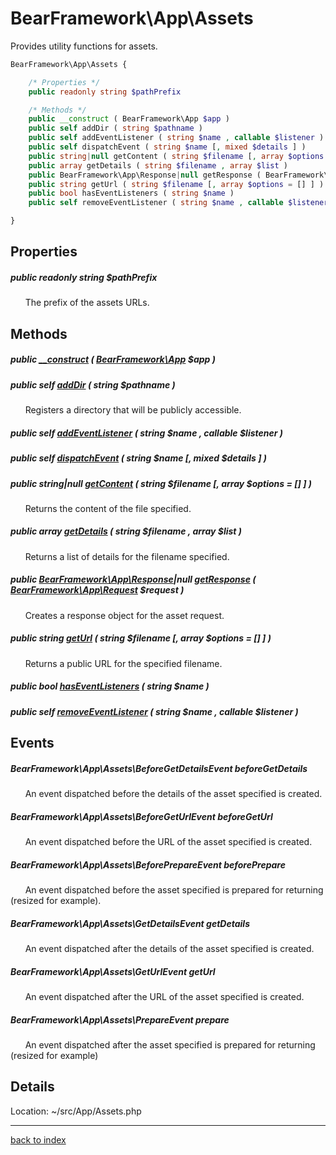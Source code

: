 # BearFramework\App\Assets

Provides utility functions for assets.

```php
BearFramework\App\Assets {

	/* Properties */
	public readonly string $pathPrefix

	/* Methods */
	public __construct ( BearFramework\App $app )
	public self addDir ( string $pathname )
	public self addEventListener ( string $name , callable $listener )
	public self dispatchEvent ( string $name [, mixed $details ] )
	public string|null getContent ( string $filename [, array $options = [] ] )
	public array getDetails ( string $filename , array $list )
	public BearFramework\App\Response|null getResponse ( BearFramework\App\Request $request )
	public string getUrl ( string $filename [, array $options = [] ] )
	public bool hasEventListeners ( string $name )
	public self removeEventListener ( string $name , callable $listener )

}
```

## Properties

##### public readonly string $pathPrefix

&nbsp;&nbsp;&nbsp;&nbsp;&nbsp;&nbsp;The prefix of the assets URLs.

## Methods

##### public [__construct](bearframework.app.assets.__construct.method.md) ( [BearFramework\App](bearframework.app.class.md) $app )

##### public self [addDir](bearframework.app.assets.adddir.method.md) ( string $pathname )

&nbsp;&nbsp;&nbsp;&nbsp;&nbsp;&nbsp;Registers a directory that will be publicly accessible.

##### public self [addEventListener](bearframework.app.assets.addeventlistener.method.md) ( string $name , callable $listener )

##### public self [dispatchEvent](bearframework.app.assets.dispatchevent.method.md) ( string $name [, mixed $details ] )

##### public string|null [getContent](bearframework.app.assets.getcontent.method.md) ( string $filename [, array $options = [] ] )

&nbsp;&nbsp;&nbsp;&nbsp;&nbsp;&nbsp;Returns the content of the file specified.

##### public array [getDetails](bearframework.app.assets.getdetails.method.md) ( string $filename , array $list )

&nbsp;&nbsp;&nbsp;&nbsp;&nbsp;&nbsp;Returns a list of details for the filename specified.

##### public [BearFramework\App\Response](bearframework.app.response.class.md)|null [getResponse](bearframework.app.assets.getresponse.method.md) ( [BearFramework\App\Request](bearframework.app.request.class.md) $request )

&nbsp;&nbsp;&nbsp;&nbsp;&nbsp;&nbsp;Creates a response object for the asset request.

##### public string [getUrl](bearframework.app.assets.geturl.method.md) ( string $filename [, array $options = [] ] )

&nbsp;&nbsp;&nbsp;&nbsp;&nbsp;&nbsp;Returns a public URL for the specified filename.

##### public bool [hasEventListeners](bearframework.app.assets.haseventlisteners.method.md) ( string $name )

##### public self [removeEventListener](bearframework.app.assets.removeeventlistener.method.md) ( string $name , callable $listener )

## Events

##### BearFramework\App\Assets\BeforeGetDetailsEvent beforeGetDetails

&nbsp;&nbsp;&nbsp;&nbsp;&nbsp;&nbsp;An event dispatched before the details of the asset specified is created.

##### BearFramework\App\Assets\BeforeGetUrlEvent beforeGetUrl

&nbsp;&nbsp;&nbsp;&nbsp;&nbsp;&nbsp;An event dispatched before the URL of the asset specified is created.

##### BearFramework\App\Assets\BeforePrepareEvent beforePrepare

&nbsp;&nbsp;&nbsp;&nbsp;&nbsp;&nbsp;An event dispatched before the asset specified is prepared for returning (resized for example).

##### BearFramework\App\Assets\GetDetailsEvent getDetails

&nbsp;&nbsp;&nbsp;&nbsp;&nbsp;&nbsp;An event dispatched after the details of the asset specified is created.

##### BearFramework\App\Assets\GetUrlEvent getUrl

&nbsp;&nbsp;&nbsp;&nbsp;&nbsp;&nbsp;An event dispatched after the URL of the asset specified is created.

##### BearFramework\App\Assets\PrepareEvent prepare

&nbsp;&nbsp;&nbsp;&nbsp;&nbsp;&nbsp;An event dispatched after the asset specified is prepared for returning (resized for example)

## Details

Location: ~/src/App/Assets.php

---

[back to index](index.md)

